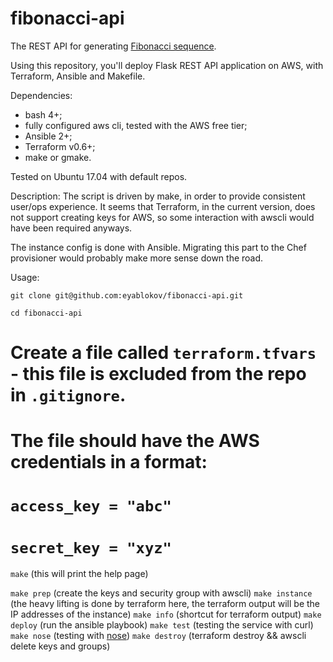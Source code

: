 fibonacci-api
=============

The REST API for generating [Fibonacci sequence](https://en.wikipedia.org/wiki/Fibonacci_sequence).


Using this repository, you'll deploy Flask REST API application on AWS, with Terraform, Ansible and Makefile.

Dependencies:
- bash 4+;
- fully configured aws cli, tested with the AWS free tier;
- Ansible 2+;
- Terraform v0.6+;
- make or gmake.

Tested on Ubuntu 17.04 with default repos.

Description:
The script is driven by make, in order to provide consistent user/ops experience. It seems that Terraform, in the current version, does not support creating keys for AWS, so some interaction with awscli would have been required anyways.

The instance config is done with Ansible. Migrating this part to the Chef provisioner would probably make more sense down the road.

Usage:

  `git clone git@github.com:eyablokov/fibonacci-api.git`

  `cd fibonacci-api`

  # Create a file called `terraform.tfvars` - this file is excluded from the repo in `.gitignore`. 
  # The file should have the AWS credentials in a format:
  # `access_key = "abc"`
  # `secret_key = "xyz"`

  `make`          (this will print the help page)

  `make prep`     (create the keys and security group with awscli)
  `make instance` (the heavy lifting is done by terraform here, the terraform output will be the IP addresses of the instance)
  `make info`     (shortcut for terraform output)
  `make deploy`   (run the ansible playbook)
  `make test`     (testing the service with curl)
  `make nose`     (testing with [nose](http://nose.readthedocs.io))
  `make destroy`  (terraform destroy && awscli delete keys and groups)
